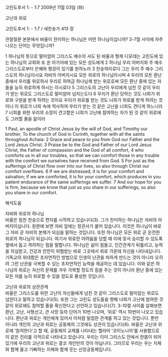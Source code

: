 고린도후서 1: - 1:7 
2009년 11월 03일 (화)

고난과 위로



고린도후서 1: - 1:7 / 새찬송가 413 장


관찰질문
본문에서 바울이 찬미하는 하나님은 어떤 하나님이십니까?
3-7절 사이에 자주 나오는 단어는 무엇입니까?

1 하나님의 뜻으로 말미암아 그리스도 예수의 사도 된 바울과 형제 디모데는 고린도에 있는 하나님의 교회와 또 온 아가야에 있는 모든 성도에게 2 하나님 우리 아버지와 주 예수 그리스도로부터 은혜와 평강이 있기를 원하노라 3 찬송하리로다 그는 우리 주 예수 그리스도의 하나님이시요 자비의 아버지시요 모든 위로의 하나님이시며 4 우리의 모든 환난 중에서 우리를 위로하사 우리로 하여금 하나님께 받는 위로로써 모든 환난 중에 있는 자들을 능히 위로하게 하시는 이시로다 5 그리스도의 고난이 우리에게 넘친 것 같이 우리가 받는 위로도 그리스도로 말미암아 넘치는도다 6 우리가 환난 당하는 것도 너희가 위로와 구원을 받게 하려는 것이요 우리가 위로를 받는 것도 너희가 위로를 받게 하려는 것이니 이 위로가 너희 속에 역사하여 우리가 받는 것 같은 고난을 너희도 견디게 하느니라 7 너희를 위한 우리의 소망이 견고함은 너희가 고난에 참여하는 자가 된 것 같이 위로에도 그러할 줄을 앎이라 

1 Paul, an apostle of Christ Jesus by the will of God, and Timothy our brother, To the church of God in Corinth, together with all the saints throughout Achaia: 2 Grace and peace to you from God our Father and the Lord Jesus Christ. 3 Praise be to the God and Father of our Lord Jesus Christ, the Father of compassion and the God of all comfort, 4 who comforts us in all our troubles, so that we can comfort those in any trouble with the comfort we ourselves have received from God. 5 For just as the sufferings of Christ flow over into our lives, so also through Christ our comfort overflows. 6 If we are distressed, it is for your comfort and salvation; if we are comforted, it is for your comfort, which produces in you patient endurance of the same sufferings we suffer. 7 And our hope for you is firm, because we know that just as you share in our sufferings, so also you share in our comfort.

해석도움





자비와 위로의 하나님  
바울은 힘찬 찬송으로 편지를 시작하고 있습니다(3). 그가 찬미하는 하나님은 자비의 아버지이십니다. 원문에 보면 자비 앞에는 정관사가 붙어 있습니다. 이것은 하나님이 바로 그 자비 곧 자비의 본체가 되심을 말하는 것입니다. 또한 하나님은 모든 위로 곧 온전한 위로의 하나님이 되십니다. 여기서 위로란 어려움을 당할 때 이에 맞서 승리할 수 있도록 옆에서 돕고 격려하는 힘을 말합니다. 하나님은 삶이 힘들고, 인간관계가 뒤틀리고, 능력을 의심받고, 건강과 안전이 위협받는 바로 그곳에서 위로 가운데 자신을 나타내십니다. 기독교의 위대함은 초자연적인 방법으로 인생의 난관을 피하게 만드는 것이 아니라 오히려 그런 난관을 극복할 수 있는 초자연적인 능력을 제공하는 데 있습니다. 이와 같은 하나님의 위로는 자신의 문제를 겨우 극복할 정도의 힘을 주는 것이 아니라 환난 중에 있는 모든 자를 능히 위로할 수 있을 정도로 풍성한 것입니다. 

고난과 위로의 상관관계  
바울은 그리스도를 위한 고난이 자신들에게 넘친 것 같이 그리스도로 말미암는 위로도 넘친다고 말하고 있습니다(5). 또한 그는 고린도 성도들을 향해 너희가 고난에 참여한 것 같이 위로에도 참여할 줄을 확신한다고 선언하고 있습니다(7). 3-10절 사이를 살펴보면 환난, 고난, 사형선고, 큰 사망 등의 단어가 10번 나오며, ‘위로’ 역시 10번이 나오고 있습니다. 환난과 위로는 개인에게 있어서 이처럼 밀접한 관계를 하고 있는 것입니다. 뿐만 아니라 개인의 고난과 위로는 공동체의 그것에도 상관이 있습니다(6). 바울은 고난과 위로에 ‘참여한다’고 할 때, 공동체의 교제를 나타내는 헬라어 ‘코이노니아’를 사용함으로 이 같은 진리를 극적으로 나타내고 있습니다. 우리는 이미 그리스도 안에서 한몸이 되어 있기에 우리의 고난과 위로는 결코 개인만의 것이 아닙니다. 그러므로 우리는 우는 지체와 함께 울고 기뻐하는 지체와 함께 웃는 신앙공동체입니다.